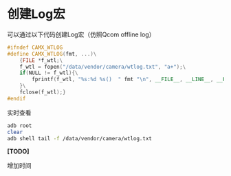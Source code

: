 # 创建Log宏

可以通过以下代码创建Log宏（仿照Qcom offline log）

```cpp
#ifndef CAMX_WTLOG
#define CAMX_WTLOG(fmt, ...)\
    {FILE *f_wtl;\
    f_wtl = fopen("/data/vendor/camera/wtlog.txt", "a+");\
    if(NULL != f_wtl){\
        fprintf(f_wtl, "%s:%d %s()  " fmt "\n", __FILE__, __LINE__, __FUNCTION__, ##__VA_ARGS__);\
    }\
    fclose(f_wtl);}
#endif
```

实时查看

```bash
adb root
clear
adb shell tail -f /data/vendor/camera/wtlog.txt
```

**[TODO]**

增加时间